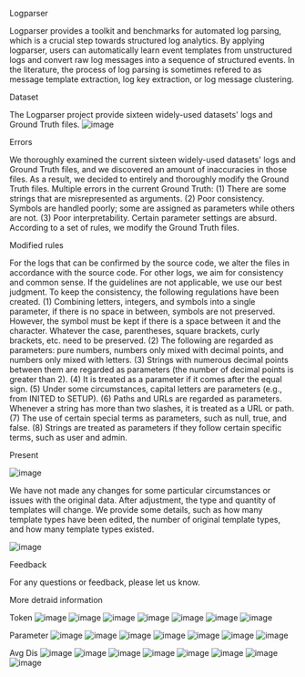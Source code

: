 Logparser

Logparser provides a toolkit and benchmarks for automated log parsing, which is a crucial step towards structured log analytics. By applying logparser, users can automatically learn event templates from unstructured logs and convert raw log messages into a sequence of structured events. In the literature, the process of log parsing is sometimes refered to as message template extraction, log key extraction, or log message clustering.

Dataset

The Logparser project provide sixteen widely-used datasets' logs and Ground Truth files.
![image](https://user-images.githubusercontent.com/24251293/215424237-30ef81df-d123-4d5b-8daf-bf0713a3c50d.png)

Errors

We thoroughly examined the current sixteen widely-used datasets' logs and Ground Truth files, and we discovered an amount of inaccuracies in those files. As a result, we decided to entirely and thoroughly modify the Ground Truth files.
Multiple errors in the current Ground Truth: (1) There are some strings that are misrepresented as arguments. (2) Poor consistency. Symbols are handled poorly; some are assigned as parameters while others are not. (3) Poor interpretability. Certain parameter settings are absurd. According to a set of rules, we modify the Ground Truth files. 

Modified rules

For the logs that can be confirmed by the source code, we alter the files in accordance with the source code. For other logs, we aim for consistency and common sense. If the guidelines are not applicable, we use our best judgment. To keep the consistency, the following regulations have been created. 
(1) Combining letters, integers, and symbols into a single parameter, if there is no space in between, symbols are not preserved. However, the symbol must be kept if there is a space between it and the character. Whatever the case, parentheses, square brackets, curly brackets, etc. need to be preserved. 
(2) The following are regarded as parameters: pure numbers, numbers only mixed with decimal points, and numbers only mixed with letters. 
(3) Strings with numerous decimal points between them are regarded as parameters (the number of decimal points is greater than 2). 
(4) It is treated as a parameter if it comes after the equal sign. 
(5) Under some circumstances, capital letters are parameters (e.g., from INITED to SETUP). 
(6) Paths and URLs are regarded as parameters. Whenever a string has more than two slashes, it is treated as a URL or path. 
(7) The use of certain special terms as parameters, such as null, true, and false. 
(8) Strings are treated as parameters if they follow certain specific terms, such as user and admin.

Present

![image](https://user-images.githubusercontent.com/24251293/215432750-f86c7c58-afe2-41a5-aab5-1840568dd896.png)

We have not made any changes for some particular circumstances or issues with the original data. After adjustment, the type and quantity of templates will change. We provide some details, such as how many template types have been edited, the number of original template types, and how many template types existed.

![image](https://user-images.githubusercontent.com/24251293/215428722-941099bc-799c-4f22-bbdd-d2b423b270f8.png)

Feedback

For any questions or feedback, please let us know.

More detraid information

Token
![image](https://github.com/logpai/logparser/assets/24251293/af5aabb6-673b-46fc-8ca0-2baee6a6594d)
![image](https://github.com/logpai/logparser/assets/24251293/bb3228a0-deaa-43cc-abc4-6dfb0612f2f9)
![image](https://github.com/logpai/logparser/assets/24251293/4435d5f0-eb6f-4bc9-abb5-6cb254d47729)
![image](https://github.com/logpai/logparser/assets/24251293/1f5e8d8f-04cf-4163-a0fa-e08717515d9a)
![image](https://github.com/logpai/logparser/assets/24251293/0b39680c-4f4f-4dc0-bb63-01987f16572b)
![image](https://github.com/logpai/logparser/assets/24251293/3e125ae0-9376-40b4-929c-b1f9ba95e65f)
![image](https://github.com/logpai/logparser/assets/24251293/b525ae4c-91d8-44cd-aafe-7be7a13a9216)

Parameter
![image](https://github.com/logpai/logparser/assets/24251293/83a90a70-3548-4ae2-97f6-4dd1a1866851)
![image](https://github.com/logpai/logparser/assets/24251293/4e2589d1-d6f7-4f62-b1d2-cbcd9ea14d7c)
![image](https://github.com/logpai/logparser/assets/24251293/d39bfe1a-7e67-4e63-9999-0e82f2b65942)
![image](https://github.com/logpai/logparser/assets/24251293/8a574ba3-3e00-4630-b6a5-54e385b63d0a)
![image](https://github.com/logpai/logparser/assets/24251293/4ab35e61-0a3c-4a65-9de5-431bcebacf2f)
![image](https://github.com/logpai/logparser/assets/24251293/14666aba-2265-4172-aa0c-9659b5d5d17b)
![image](https://github.com/logpai/logparser/assets/24251293/de7fb295-d671-42ce-9e98-84ad152a6ccf)

Avg Dis
![image](https://github.com/logpai/logparser/assets/24251293/3329664b-33ab-4a05-900a-0d740865143e)
![image](https://github.com/logpai/logparser/assets/24251293/e2ff4f65-7f5e-4eea-83c4-7c870d6f057e)
![image](https://github.com/logpai/logparser/assets/24251293/6913ba5c-3ed6-4da9-8fc0-8868d1485df6)
![image](https://github.com/logpai/logparser/assets/24251293/701f38f9-c5c9-4a3f-875d-2e595c5c36bf)
![image](https://github.com/logpai/logparser/assets/24251293/30326273-30c5-4a08-9f76-d670ce3136bc)
![image](https://github.com/logpai/logparser/assets/24251293/9ff02935-67ba-436a-97d6-695cacd28e08)
![image](https://github.com/logpai/logparser/assets/24251293/2d338d35-3b69-454e-b6c9-8177c1ad9b90)
![image](https://github.com/logpai/logparser/assets/24251293/0df80215-4b83-4386-86c3-9bbca8477139)

